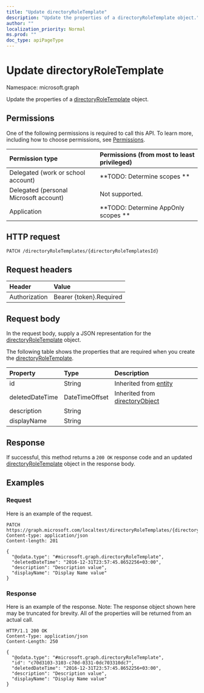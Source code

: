 ```yaml
---
title: "Update directoryRoleTemplate"
description: "Update the properties of a directoryRoleTemplate object."
author: ""
localization_priority: Normal
ms.prod: ""
doc_type: apiPageType
---
```


# Update directoryRoleTemplate

Namespace: microsoft.graph

Update the properties of a [directoryRoleTemplate](../resources/directoryroletemplate.md) object.

## Permissions
One of the following permissions is required to call this API. To learn more, including how to choose permissions, see [Permissions](/concepts/permissions-reference.md).

|Permission type|Permissions (from most to least privileged)|
|:---|:---|
|Delegated (work or school account)|**TODO: Determine scopes **|
|Delegated (personal Microsoft account)|Not supported.|
|Application|**TODO: Determine AppOnly scopes **|

## HTTP request
<!-- {
  "blockType": "ignored"
}
-->
``` http
PATCH /directoryRoleTemplates/{directoryRoleTemplatesId}
```

## Request headers
|Header|Value|
|:---|:---|
|Authorization|Bearer {token}.Required|

## Request body
In the request body, supply a JSON representation for the [directoryRoleTemplate](../resources/directoryroletemplate.md) object.

The following table shows the properties that are required when you create the [directoryRoleTemplate](../resources/directoryroletemplate.md).

|Property|Type|Description|
|:---|:---|:---|
|id|String| Inherited from [entity](../resources/entity.md)|
|deletedDateTime|DateTimeOffset| Inherited from [directoryObject](../resources/directoryobject.md)|
|description|String||
|displayName|String||



## Response
If successful, this method returns a `200 OK` response code and an updated [directoryRoleTemplate](../resources/directoryroletemplate.md) object in the response body.

## Examples

### Request
Here is an example of the request.
<!-- {
  "blockType": "request",
  "name": "update_directoryroletemplate"
}
-->
``` http
PATCH https://graph.microsoft.com/localtest/directoryRoleTemplates/{directoryRoleTemplatesId}
Content-type: application/json
Content-length: 201

{
  "@odata.type": "#microsoft.graph.directoryRoleTemplate",
  "deletedDateTime": "2016-12-31T23:57:45.8652256+03:00",
  "description": "Description value",
  "displayName": "Display Name value"
}
```

### Response
Here is an example of the response. Note: The response object shown here may be truncated for brevity. All of the properties will be returned from an actual call.
<!-- {
  "blockType": "response",
  "truncated": true
}
-->
``` http
HTTP/1.1 200 OK
Content-Type: application/json
Content-Length: 250

{
  "@odata.type": "#microsoft.graph.directoryRoleTemplate",
  "id": "c70d3103-3103-c70d-0331-0dc703310dc7",
  "deletedDateTime": "2016-12-31T23:57:45.8652256+03:00",
  "description": "Description value",
  "displayName": "Display Name value"
}
```

